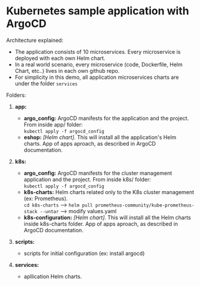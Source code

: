 # Kubernetes sample application with ArgoCD

Architecture explained:  

- The application consists of 10 microservices. Every microservice is deployed with each own Helm chart.
- In a real world scenario, every microservice (code, Dockerfile, Helm Chart, etc..) lives in each own github repo.
- For simplicity in this demo, all application microservices charts are under the folder `services`

Folders:

1) **app:**  
    - **argo_config:**  ArgoCD manifests for the application and the project. From inside app/ folder:  
      `kubectl apply -f argocd_config`
    - **eshop:**  *[Helm chart]*. This will install all the application's Helm charts. App of apps aproach, as described in ArgoCD documentation.

2) **k8s:**  
    - **argo_config:** ArgoCD manifests for the cluster management application and the project. From inside k8s/ folder:  
     `kubectl apply -f argocd_config`
    - **k8s-charts:** Helm charts related only to the K8s cluster management (ex: Prometheus).  
        `cd k8s-charts` --> `helm pull prometheus-community/kube-prometheus-stack --untar` --> modify values.yaml
    - **k8s-configuration:**  *[Helm chart]*. This will install all the Helm charts inside k8s-charts folder. App of apps aproach, as described in ArgoCD documentation.

3) **scripts:**  
    - scripts for initial configuration (ex: install argocd)

4) **services:**  
    - apllication Helm charts.
